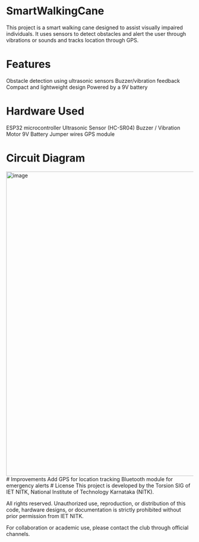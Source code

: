 # SmartWalkingCane
This project is a smart walking cane designed to assist visually impaired individuals. It uses sensors to detect obstacles and alert the user through vibrations or sounds and tracks location through GPS.
# Features
Obstacle detection using ultrasonic sensors
Buzzer/vibration feedback
Compact and lightweight design
Powered by a 9V battery
# Hardware Used
ESP32 microcontroller
Ultrasonic Sensor (HC-SR04)
Buzzer / Vibration Motor
9V Battery
Jumper wires
GPS module
# Circuit Diagram
<img width="1225" height="817" alt="image" src="https://github.com/user-attachments/assets/75d9da33-3de9-4d8a-82ad-113134faffb8" />
# Improvements
Add GPS for location tracking
Bluetooth module for emergency alerts
# License
This project is developed by the Torsion SIG of IET NITK, National Institute of Technology Karnataka (NITK).

All rights reserved.
Unauthorized use, reproduction, or distribution of this code, hardware designs, or documentation is strictly prohibited without prior permission from IET NITK.

For collaboration or academic use, please contact the club through official channels.
